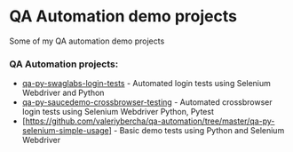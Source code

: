 # QA Automation demo projects
Some of my QA automation demo projects

### QA Automation projects:

- [qa-py-swaglabs-login-tests](https://github.com/valeriybercha/qa-automation/tree/master/qa-py-swaglabs-login-tests) - Automated login tests using Selenium Webdriver and Python
- [qa-py-saucedemo-crossbrowser-testing](https://github.com/valeriybercha/qa-automation/tree/master/qa-py-saucedemo-crossbrowser-testing) - Automated crossbrowser login tests using Selenium Webdriver Python, Pytest
- [https://github.com/valeriybercha/qa-automation/tree/master/qa-py-selenium-simple-usage] - Basic demo tests using Python and Selenium Webdriver
